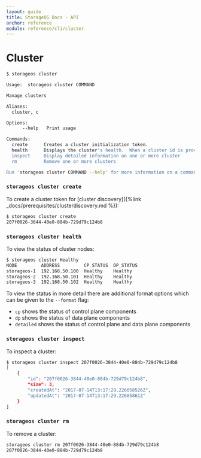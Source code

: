 ```yaml
---
layout: guide
title: StorageOS Docs - API
anchor: reference
module: reference/cli/cluster
---
```


# Cluster

```bash
$ storageos cluster

Usage:	storageos cluster COMMAND

Manage clusters

Aliases:
  cluster, c

Options:
      --help   Print usage

Commands:
  create      Creates a cluster initialization token.
  health      Displays the cluster's health.  When a cluster id is provided, uses the discovery service to discover nodes.
  inspect     Display detailed information on one or more cluster
  rm          Remove one or more clusters

Run 'storageos cluster COMMAND --help' for more information on a command.
```

### `storageos cluster create`

To create a cluster token for [cluster discovery]({%link
_docs/prerequisites/clusterdiscovery.md %}):

```bash
$ storageos cluster create
207f0026-3844-40e0-884b-729d79c124b8
```

### `storageos cluster health`

To view the status of cluster nodes:

```bash
$ storageos cluster Healthy
NODE         ADDRESS         CP_STATUS  DP_STATUS
storageos-1  192.168.50.100  Healthy    Healthy
storageos-2  192.168.50.101  Healthy    Healthy
storageos-3  192.168.50.102  Healthy    Healthy
```

To view the status in more detail there are additional format
options which can be given to the `--format` flag:

- `cp` shows the status of control plane components
- `dp` shows the status of data plane components
- `detailed` shows the status of control plane and data plane components

### `storageos cluster inspect`

To inspect a cluster:
```bash
$ storageos cluster inspect 207f0026-3844-40e0-884b-729d79c124b8
[
    {
        "id": "207f0026-3844-40e0-884b-729d79c124b8",
        "size": 3,
        "createdAt": "2017-07-14T13:17:29.226058526Z",
        "updatedAt": "2017-07-14T13:17:29.22605861Z"
    }
]
```

### `storageos cluster rm`

To remove a cluster:
```bash
storageos cluster rm 207f0026-3844-40e0-884b-729d79c124b8
207f0026-3844-40e0-884b-729d79c124b8
```
